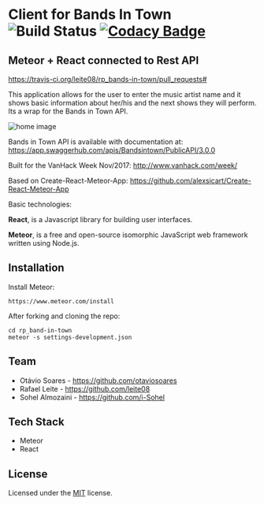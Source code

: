 # Client for Bands In Town ![Build Status](https://travis-ci.org/leite08/rp_bands-in-town.svg?branch=master) [![Codacy Badge](https://api.codacy.com/project/badge/Grade/5036922396c44e4db6b780cfe30cefbf)](https://www.codacy.com/app/leite08/rp_bands-in-town?utm_source=github.com&amp;utm_medium=referral&amp;utm_content=leite08/rp_bands-in-town&amp;utm_campaign=Badge_Grade)
## Meteor + React connected to Rest API

https://travis-ci.org/leite08/rp_bands-in-town/pull_requests#

This application allows for the user to enter the music artist 
name and it shows basic information about her/his and the next
shows they will perform. Its a wrap for the Bands in Town API.

![home image](https://raw.githubusercontent.com/leite08/rp_bands-in-town/master/docs/home.png "Home image of the application")

Bands in Town API is available with documentation at:
https://app.swaggerhub.com/apis/Bandsintown/PublicAPI/3.0.0

Built for the VanHack Week Nov/2017:
http://www.vanhack.com/week/

Based on Create-React-Meteor-App:
https://github.com/alexsicart/Create-React-Meteor-App

Basic technologies:

**React**, is a Javascript library for building user interfaces.

**Meteor**, is a free and open-source isomorphic JavaScript web framework written using Node.js.

## Installation

Install Meteor:

    https://www.meteor.com/install
    
After forking and cloning the repo:

    cd rp_band-in-town
    meteor -s settings-development.json


## Team

- Otávio Soares - https://github.com/otaviosoares
- Rafael Leite - https://github.com/leite08
- Sohel Almozaini - https://github.com/i-Sohel


## Tech Stack

- Meteor
- React


## License

Licensed under the [MIT](http://www.opensource.org/licenses/mit-license.php)  license.
